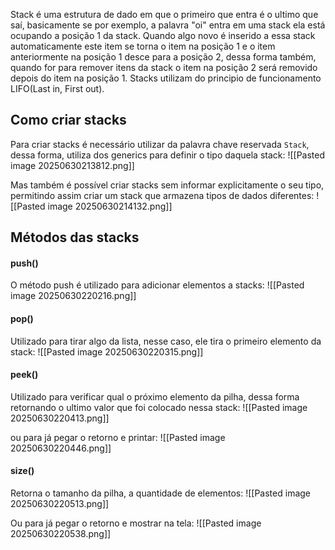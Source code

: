 Stack é uma estrutura de dado em que o primeiro que entra é o ultimo que saí, basicamente se por exemplo, a palavra "oi" entra em uma stack ela está ocupando a posição 1 da stack. Quando algo novo é inserido a essa stack automaticamente este item se torna o item na posição 1 e o item anteriormente na posição 1 desce para a posição 2, dessa forma também, quando for para remover itens da stack o item na posição 2 será removido depois do item na posição 1.
Stacks utilizam do principio de funcionamento LIFO(Last in, First out).



## Como criar stacks
Para criar stacks é necessário utilizar da palavra chave reservada `Stack`, dessa forma, utiliza dos generics para definir o tipo daquela stack:
![[Pasted image 20250630213812.png]]

Mas também é possível criar stacks sem informar explicitamente o seu tipo, permitindo assim criar um stack que armazena tipos de dados diferentes:
![[Pasted image 20250630214132.png]]


## Métodos das stacks

#### push()
O método push é utilizado para adicionar elementos a stacks:
![[Pasted image 20250630220216.png]]

#### pop()
Utilizado para tirar algo da lista, nesse caso, ele tira o primeiro elemento da stack:
![[Pasted image 20250630220315.png]]

#### peek()
Utilizado para verificar qual o próximo elemento da pilha, dessa forma retornando o ultimo valor que foi colocado nessa stack:
![[Pasted image 20250630220413.png]]

ou para já pegar o retorno e printar:
![[Pasted image 20250630220446.png]]

#### size()
Retorna o tamanho da pilha, a quantidade de elementos: 
![[Pasted image 20250630220513.png]]

Ou para já pegar o retorno e mostrar na tela:
![[Pasted image 20250630220538.png]]